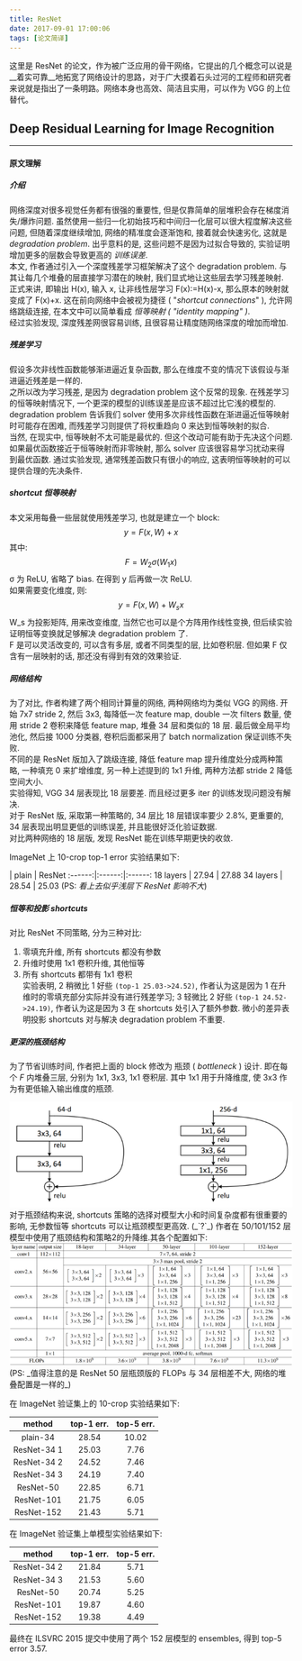 ```yaml
---
title: ResNet
date: 2017-09-01 17:00:06
tags: [论文简译]
---
```

这里是 ResNet 的论文，作为被广泛应用的骨干网络，它提出的几个概念可以说是__着实可靠__地拓宽了网络设计的思路，对于广大摸着石头过河的工程师和研究者来说就是指出了一条明路。网络本身也高效、简洁且实用，可以作为 VGG 的上位替代。
<!--more-->
## Deep Residual Learning for Image Recognition
--------------------------------------
#### 原文理解
##### 介绍
网络深度对很多视觉任务都有很强的重要性, 但是仅靠简单的层堆积会存在梯度消失/爆炸问题. 虽然使用一些归一化初始技巧和中间归一化层可以很大程度解决这些问题, 但随着深度继续增加, 网络的精准度会逐渐饱和, 接着就会快速劣化, 这就是 _degradation problem_. 出乎意料的是, 这些问题不是因为过拟合导致的, 实验证明增加更多的层数会导致更高的 _训练误差_.  
本文, 作者通过引入一个深度残差学习框架解决了这个 degradation problem. 与其让每几个堆叠的层直接学习潜在的映射, 我们显式地让这些层去学习残差映射. 正式来讲, 即输出 H(x), 输入 x, 让非线性层学习 F(x):=H(x)-x, 那么原本的映射就变成了 F(x)+x. 这在前向网络中会被视为捷径 ( "_shortcut connections_" ), 允许网络跳级连接, 在本文中可以简单看成 _恒等映射 ( "identity mapping" )_.  
经过实验发现, 深度残差网很容易训练, 且很容易让精度随网络深度的增加而增加.  
##### 残差学习
假设多次非线性函数能够渐进逼近复杂函数, 那么在维度不变的情况下该假设与渐进逼近残差是一样的.  
之所以改为学习残差, 是因为 degradation problem 这个反常的现象. 在残差学习的恒等映射情况下, 一个更深的模型的训练误差是应该不超过比它浅的模型的. degradation problem 告诉我们 solver 使用多次非线性函数在渐进逼近恒等映射时可能存在困难, 而残差学习则提供了将权重趋向 0 来达到恒等映射的拟合.  
当然, 在现实中, 恒等映射不太可能是最优的. 但这个改动可能有助于先决这个问题. 如果最优函数接近于恒等映射而非零映射, 那么 solver 应该很容易学习扰动来得到最优函数. 通过实验发现, 通常残差函数只有很小的响应, 这表明恒等映射的可以提供合理的先决条件.
##### shortcut 恒等映射
本文采用每叠一些层就使用残差学习, 也就是建立一个 block:
$$y=F(x,W)+x$$
其中:
$$F = W_2\sigma(W_1x)$$
σ 为 ReLU, 省略了 bias. 在得到 y 后再做一次 ReLU.  
如果需要变化维度, 则:
$$y=F(x,W)+W_sx$$
W_s 为投影矩阵, 用来改变维度, 当然它也可以是个方阵用作线性变换, 但后续实验证明恒等变换就足够解决 degradation problem 了.  
F 是可以灵活改变的, 可以含有多层, 或者不同类型的层, 比如卷积层. 但如果 F 仅含有一层映射的话, 那还没有得到有效的效果验证.
##### 网络结构
为了对比, 作者构建了两个相同计算量的网络, 两种网络均为类似 VGG 的网络. 开始 7x7 stride 2, 然后 3x3, 每降低一次 feature map, double 一次 filters 数量, 使用 stride 2 卷积来降低 feature map, 堆叠 34 层和类似的 18 层. 最后做全局平均池化, 然后接 1000 分类器, 卷积后面都采用了 batch normalization 保证训练不失败.  
不同的是 ResNet 版加入了跳级连接, 降低 feature map 提升维度处分成两种策略, 一种填充 0 来扩增维度, 另一种上述提到的 1x1 升维, 两种方法都 stride 2 降低空间大小.  
实验得知, VGG 34 层表现比 18 层要差. 而且经过更多 iter 的训练发现问题没有解决.  
对于 ResNet 版, 采取第一种策略的, 34 层比 18 层错误率要少 2.8%, 更重要的, 34 层表现出明显更低的训练误差, 并且能很好泛化验证数据.  
对比两种网络的 18 层版, 发现 ResNet 能在训练早期更快的收敛.  

ImageNet 上 10-crop top-1 error 实验结果如下:

  | plain | ResNet
:------:|:------:|:------:
18 layers | 27.94 | 27.88
34 layers | 28.54 | 25.03
(PS: _看上去似乎浅层下 ResNet 影响不大_)

##### 恒等和投影 shortcuts
对比 ResNet 不同策略, 分为三种对比: 
1. 零填充升维, 所有 shortcuts 都没有参数
2. 升维时使用 1x1 卷积升维, 其他恒等
3. 所有 shortcuts 都带有 1x1 卷积  
实验表明, 2 稍微比 1 好些 `(top-1 25.03->24.52)`, 作者认为这是因为 1 在升维时的零填充部分实际并没有进行残差学习; 3 轻微比 2 好些 `(top-1 24.52->24.19)`, 作者认为这是因为 3 在 shortcuts 处引入了额外参数.  微小的差异表明投影 shortcuts 对与解决 degradation problem 不重要. 

##### 更深的瓶颈结构
为了节省训练时间, 作者把上面的 block 修改为 瓶颈 ( _bottleneck_ )  设计. 即在每个 $F$ 内堆叠三层, 分别为 1x1, 3x3, 1x1 卷积层. 其中 1x1 用于升降维度, 使 3x3 作为有更低输入输出维度的瓶颈.  
<div align=center>
<img src="ResNet/block.png">  
</div>
对于瓶颈结构来说, shortcuts 策略的选择对模型大小和时间复杂度都有很重要的影响, 无参数恒等 shortcuts 可以让瓶颈模型更高效. (_`?`_)   
作者在 50/101/152 层模型中使用了瓶颈结构和策略2的升降维.其各个配置如下:   
<div align=center>
<img src="ResNet/Configuration.png">  
</div>
(PS: _值得注意的是 ResNet 50 层瓶颈版的 FLOPs 与 34 层相差不大, 网络的堆叠配置是一样的_)

在 ImageNet 验证集上的 10-crop 实验结果如下:

method | top-1 err. | top-5 err.
:------:|:---------:|:--------:
plain-34 | 28.54 | 10.02
ResNet-34 1 | 25.03 | 7.76
ResNet-34 2 | 24.52 | 7.46
ResNet-34 3 | 24.19 | 7.40
ResNet-50 | 22.85 | 6.71
ResNet-101 | 21.75 | 6.05
ResNet-152 | 21.43 | 5.71

在 ImageNet 验证集上单模型实验结果如下: 

method | top-1 err. | top-5 err.
:------:|:---------:|:--------:
ResNet-34 2 | 21.84 | 5.71
ResNet-34 3 | 21.53 | 5.60
ResNet-50 | 20.74 | 5.25
ResNet-101 | 19.87 | 4.60
ResNet-152 | 19.38 | 4.49
最终在 ILSVRC 2015 提交中使用了两个 152 层模型的 ensembles, 得到 top-5 error 3.57.








